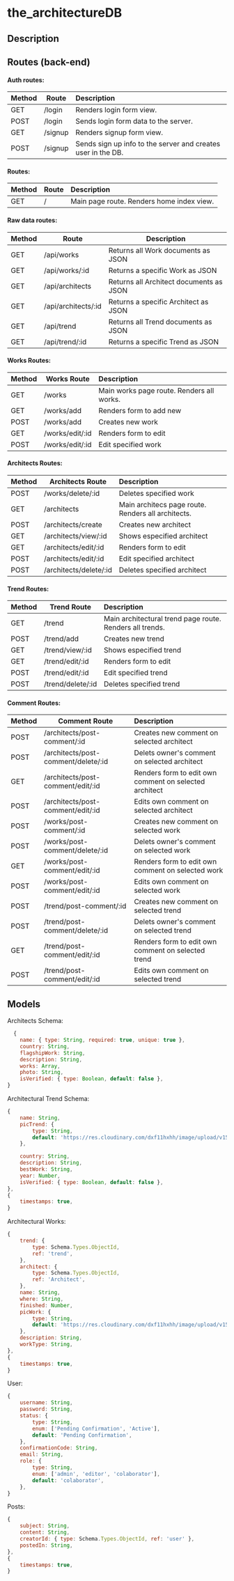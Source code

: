 # the_architectureDB

## Description

## Routes (back-end)

#### Auth routes:

| **Method** | **Route** | **Description**                                              |
| ---------- | --------- | :----------------------------------------------------------- |
| GET        | /login    | Renders login form view.                                     |
| POST       | /login    | Sends login form data to the server.                         |
| GET        | /signup   | Renders signup form view.                                    |
| POST       | /signup   | Sends sign up info to the server and creates user in the DB. |

#### Routes:

| **Method** | **Route** | **Description**                           |
| ---------- | --------- | :---------------------------------------- |
| GET        | /         | Main page route. Renders home index view. |

#### Raw data routes:

| **Method** | **Route**           | **Description**                         |
|------------|---------------------|-----------------------------------------|
| GET        | /api/works          | Returns all Work documents as JSON      |
| GET        | /api/works/:id      | Returns a specific Work as JSON         |
| GET        | /api/architects     | Returns all Architect documents as JSON |
| GET        | /api/architects/:id | Returns a specific Architect as JSON    |
| GET        | /api/trend          | Returns all Trend documents as JSON     |
| GET        | /api/trend/:id      | Returns a specific Trend as JSON        |

#### Works Routes:

| **Method** | **Works Route** | **Description**                           |
| ---------- | --------------- | :---------------------------------------- |
| GET        | /works          | Main works page route. Renders all works. |
| GET        | /works/add      | Renders form to add new                   |
| POST       | /works/add      | Creates new work                          |
| GET        | /works/edit/:id | Renders form to edit                      |
| POST       | /works/edit/:id | Edit specified work                       |

#### Architects Routes:

| **Method** | **Architects Route**   | **Description**                                    |
| ---------- | ---------------------- | :------------------------------------------------- |
| POST       | /works/delete/:id      | Deletes specified work                             |
| GET        | /architects            | Main architecs page route. Renders all architects. |
| POST       | /architects/create     | Creates new architect                              |
| GET        | /architects/view/:id   | Shows especified architect                         |
| GET        | /architects/edit/:id   | Renders form to edit                               |
| POST       | /architects/edit/:id   | Edit specified architect                           |
| POST       | /architects/delete/:id | Deletes specified architect                        |

#### Trend Routes:

| **Method** | **Trend Route**   | **Description**                                          |
| ---------- | ----------------- | :------------------------------------------------------- |
| GET        | /trend            | Main architectural trend page route. Renders all trends. |
| POST       | /trend/add        | Creates new trend                                        |
| GET        | /trend/view/:id   | Shows especified trend                                   |
| GET        | /trend/edit/:id   | Renders form to edit                                     |
| POST       | /trend/edit/:id   | Edit specified trend                                     |
| POST       | /trend/delete/:id | Deletes specified trend                                  |

#### Comment Routes:

| **Method** | **Comment Route**                   | **Description**                                        |
| ---------- | ----------------------------------- | :----------------------------------------------------- |
| POST       | /architects/post-comment/:id        | Creates new comment on selected architect              |
| POST       | /architects/post-comment/delete/:id | Delets owner's comment on selected architect           |
| GET        | /architects/post-comment/edit/:id   | Renders form to edit own comment on selected architect |
| POST       | /architects/post-comment/edit/:id   | Edits own comment on selected architect                |
| POST       | /works/post-comment/:id             | Creates new comment on selected work                   |
| POST       | /works/post-comment/delete/:id      | Delets owner's comment on selected work                |
| GET        | /works/post-comment/edit/:id        | Renders form to edit own comment on selected work      |
| POST       | /works/post-comment/edit/:id        | Edits own comment on selected work                     |
| POST       | /trend/post-comment/:id             | Creates new comment on selected trend                  |
| POST       | /trend/post-comment/delete/:id      | Delets owner's comment on selected trend               |
| GET        | /trend/post-comment/edit/:id        | Renders form to edit own comment on selected trend     |
| POST       | /trend/post-comment/edit/:id        | Edits own comment on selected trend                    |

## Models

Architects Schema:

```javascript
  {
	name: { type: String, required: true, unique: true },
	country: String,
	flagshipWork: String,
	description: String,
	works: Array,
	photo: String,
	isVerified: { type: Boolean, default: false },
}

```

Architectural Trend Schema:

```javascript
{
	name: String,
	picTrend: {
		type: String,
		default: 'https://res.cloudinary.com/dxf11hxhh/image/upload/v1587913924/theArchitectureDB/default_dh4el6.jpg',
	},

	country: String,
	description: String,
	bestWork: String,
	year: Number,
	isVerified: { type: Boolean, default: false },
},
{
	timestamps: true,
}

```

Architectural Works:

```javascript
{
	trend: {
		type: Schema.Types.ObjectId,
		ref: 'trend',
	},
	architect: {
		type: Schema.Types.ObjectId,
		ref: 'Architect',
	},
	name: String,
	where: String,
	finished: Number,
	picWork: {
		type: String,
		default: 'https://res.cloudinary.com/dxf11hxhh/image/upload/v1587913924/theArchitectureDB/default_dh4el6.jpg',
	},
	description: String,
	workType: String,
},
{
	timestamps: true,
}

```

User:

```javascript
{
	username: String,
	password: String,
	status: {
		type: String,
		enum: ['Pending Confirmation', 'Active'],
		default: 'Pending Confirmation',
	},
	confirmationCode: String,
	email: String,
	role: {
		type: String,
		enum: ['admin', 'editor', 'colaborator'],
		default: 'colaborator',
	},
}
```

Posts:

```javascript
{
	subject: String,
	content: String,
	creatorId: { type: Schema.Types.ObjectId, ref: 'user' },
	postedIn: String,
},
{
	timestamps: true,
}
```
